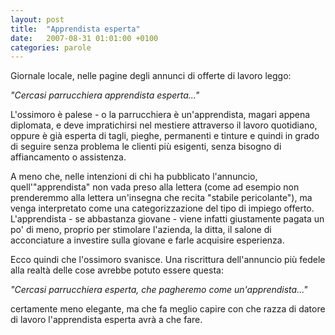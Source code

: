 ```yaml
---
layout: post
title:  "Apprendista esperta"
date:   2007-08-31 01:01:00 +0100
categories: parole
---
```

Giornale locale, nelle pagine degli annunci di offerte di lavoro leggo:

*"Cercasi parrucchiera apprendista esperta..."*

L'ossimoro è palese - o la parrucchiera è un'apprendista, magari appena diplomata, e deve impratichirsi nel mestiere attraverso il lavoro quotidiano, oppure è già esperta di tagli, pieghe, permanenti e tinture e quindi in grado di seguire senza problema le clienti più esigenti, senza bisogno di affiancamento o assistenza.

A meno che, nelle intenzioni di chi ha pubblicato l'annuncio, quell'"apprendista" non vada preso alla lettera (come ad esempio non prenderemmo alla lettera un'insegna che recita "stabile pericolante"), ma venga interpretato come una categorizzazione del tipo di impiego offerto. L'apprendista - se abbastanza giovane - viene infatti giustamente pagata un po' di meno, proprio per stimolare l'azienda, la ditta, il salone di acconciature a investire sulla giovane e farle acquisire esperienza.

Ecco quindi che l'ossimoro svanisce. Una riscrittura dell'annuncio più fedele alla realtà delle cose avrebbe potuto essere questa:

*"Cercasi parrucchiera esperta, che pagheremo come un'apprendista..."*

certamente meno elegante, ma che fa meglio capire con che razza di datore di lavoro l'apprendista esperta avrà a che fare.